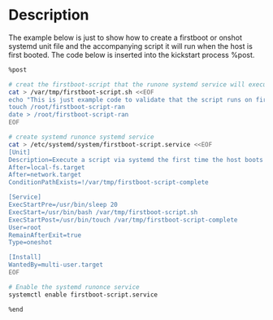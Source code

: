 # Description
The example below is just to show how to create a firstboot or onshot systemd unit file and the accompanying script it will run when the host is first booted.  The code below is inserted into the kickstart process %post.

~~~bash
%post

# creat the firstboot-script that the runone systemd service will execute
cat > /var/tmp/firstboot-script.sh <<EOF
echo "This is just example code to validate that the script runs on first boot.  Replace with what you want"
touch /root/firstboot-script-ran
date > /root/firstboot-script-ran
EOF

# create systemd runonce systemd service
cat > /etc/systemd/system/firstboot-script.service <<EOF
[Unit]
Description=Execute a script via systemd the first time the host boots up
After=local-fs.target
After=network.target
ConditionPathExists=!/var/tmp/firstboot-script-complete

[Service]
ExecStartPre=/usr/bin/sleep 20
ExecStart=/usr/bin/bash /var/tmp/firstboot-script.sh
ExecStartPost=/usr/bin/touch /var/tmp/firstboot-script-complete
User=root
RemainAfterExit=true
Type=oneshot

[Install]
WantedBy=multi-user.target
EOF

# Enable the systemd runonce service
systemctl enable firstboot-script.service

%end
~~~
